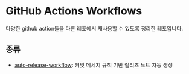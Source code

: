 # GitHub Actions Workflows

다양한 github action들을 다른 레포에서 재사용할 수 있도록 정리한 레포입니다.

## 종류

- [auto-release-workflow](actions/auto-release/README.md): 커밋 메세지 규칙 기반 릴리즈 노트 자동 생성
